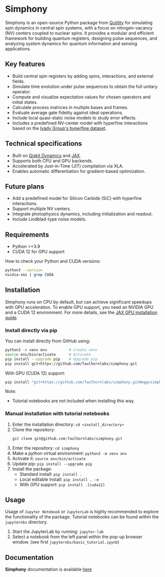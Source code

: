 # Simphony

Simphony is an open-source Python package from [Qutility](https://www.qutility.io/) for simulating spin dynamics in central spin systems, with a focus on
nitrogen-vacancy (NV) centers coupled to nuclear spins. It provides a modular and efficient framework for building
quantum registers, designing pulse sequences, and analyzing system dynamics for quantum information and sensing
applications.

## Key features

* Build central spin registers by adding spins, interactions, and external fields.
* Simulate time evolution under pulse sequences to obtain the full unitary operator.
* Compute and visualize expectation values for chosen operators and initial states.
* Calculate process matrices in multiple bases and frames.
* Evaluate average gate fidelity against ideal operations.
* Include local quasi-static noise models to study error effects.
* Includes a predefined NV-center model with hyperfine interactions based on the
  [Ivády Group's hyperfine dataset](https://ivadygroup.elte.hu/hyperfine/nv/index.html).

## Technical specifications

* Built on [Qiskit Dynamics](https://qiskit.org/ecosystem/dynamics/) and [JAX](https://jax.readthedocs.io/).
* Supports both CPU and GPU backends.
* Accelerated by Just-in-Time (JIT) compilation via XLA.
* Enables automatic differentiation for gradient-based optimization.

## Future plans

* Add a predefined model for Silicon Carbide (SiC) with hyperfine interactions.
* Support multiple NV centers.
* Integrate photophysics dynamics, including initialization and readout.
* Include Lindblad-type noise models.

## Requirements

* Python >=3.9
* CUDA 12 for GPU support

How to check your Python and CUDA versions:
```bash
python3 --version
nvidia-smi | grep CUDA
```

## Installation

Simphony runs on CPU by default, but can achieve significant speedups with GPU acceleration. To enable GPU support, you
need an NVIDIA GPU and a CUDA 12 environment. For more details, see the [JAX GPU installation guide](https://docs.jax.dev/en/latest/installation.html#install-nvidia-gpu).

### Install directly via pip

You can install directly from GitHub using:
```bash
python3 -m venv env          # Create venv
source env/bin/activate      # Activate
pip install --upgrade pip    # Upgrade pip
pip install git+https://github.com/faulhornlabs/simphony.git
```

With GPU (CUDA 12) support:
```bash
pip install "git+https://github.com/faulhornlabs/simphony.git#egg=simphony[cuda12]"
```

Note:
* Tutorial notebooks are not included when installing this way.

### Manual installation with tutorial notebooks

1. Enter the installation directory: `cd <install_directory>`
2. Clone the repository:
    ```bash
    git clone git@github.com:faulhornlabs/simphony.git
    ```
3. Enter the repository: `cd simphony`
4. Make a python virtual environment: `python3 -m venv env`
5. Activate it: `source env/bin/activate`
6. Update pip: `pip install --upgrade pip`
7. Install the package:
   * Standard install: `pip install .`
   * Local editable install: `pip install . -e`
   * With GPU support: `pip install .[cuda12]`

## Usage

Usage of `Jupyter Notebook` or `JupyterLab` is highly recommended to explore the functionality of the package. Tutorial
notebooks can be found within the `jupyternbs` directory.
1. Start the JupyterLab by running: `jupyter-lab`
2. Select a notebook from the left panel within the pop-up browser window. (see first `jupyternbs/basic_tutorial.ipynb`)

## Documentation

**Simphony** documentation is available [here](https://qutility.io/simphony/index.html)
